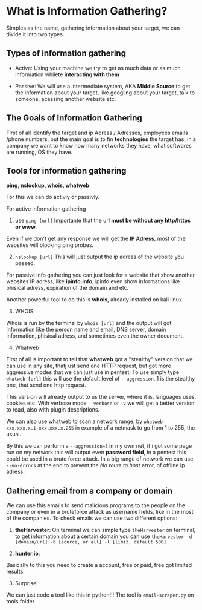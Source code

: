 # What is Information Gathering?

Simples as the name, gathering information about your target, we can divide it into two types.

## Types of information gathering

- Active: Using your machine we try to get as much data or as much information whilete **interacting with them**

- Passive: We will use a intermediate system, AKA **Middle Source** to get the information about your target, like googling about your target, talk to someone, acessing another website etc.

## The Goals of Information Gathering

First of all identify the target and ip Adress / Adresses, employees emails /phone numbers, but the main goal is to fin **technologies** the target has, in a company we want to know how many networks they have, what softwares are running, OS they have.

## Tools for information gathering

**ping, nslookup, whois, whatweb**

For this we can do activly or passivly.

For active information gathering

1. use `ping [url]`
   Importante that the url **must be without any http/https or www.**

Even if we don't get any response we will get the **IP Adress**, most of the websites will blocking ping probes.

2. `nslookup [url]`
   This will just output the ip adress of the website you passed.

For passive info gathering you can just look for a website that show another websites IP adress, like **ipinfo.info**, ipinfo even show informations like phisical adress, expiration of the domain and etc.

Another powerful tool to do this is **whois**, already installed on kali linux.

3. WHOIS

Whois is run by the terminal by `whois [url]` and the output will got information like the person name and email, DNS server, domain information, phisical adress, and sometimes even the owner document.

4. Whatweb

First of all is important to tell that **whatweb** got a "stealthy" version that we can use in any site, thatj ust send one HTTP request, but got more aggressive modes that we can just use in pentest. To use simply type `whatweb [url]` this will use the default level of `--aggression`, 1 is the stealthy one, that send one http request.

This version will already output to us the server, where it is, languages uses, cookies etc. With verbose mode `--verbose` or `-v` we will get a better version to read, also with plugin descriptions.

We can also use whatweb to scan a network range, by `whatweb xxx.xxx.x.1-xxx.xxx.x.255` in example of a netmask to go from 1 to 255, the usual.

By this we can perform a `--aggression=3` in my own net, if i got some page run on my network this will output even **password field**, in a pentest this could be used in a brute force attack.
In a big range of network we can use `--no-errors` at the end to prevent the _No route to host_ error, of offline ip adress.

## Gathering email from a company or domain

We can use this emails to send malicious programs to the people on the company or even in a bruteforce attack as username fields, like in the most of the companies.
To check emails we can use two different options:

1. **theHarvester**:
   On terminal we can simple type `theHarvester` on terminal, to get information about a certain domain you can use `theHarvester -d [domain/url] -b [source, or all] -l [limit, default 500]`

2. **hunter.io**:

Basically to this you need to create a account, free or paid, free got limited results.

3. Surprise!

We can just code a tool like this in python!!! The tool is `email-scraper.py` on tools folder
